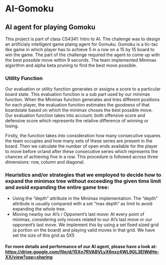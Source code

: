 # AI-Gomoku

## AI agent for playing Gomoku
This project is part of class CS4341: Intro to AI. The chalenge was to design an artificialy intelligent game plaing agent for Gomuku. Gomoku is a tic-tac like game in which player has to achieve 5 in a row on a 15 by 15 board to win the game. The part of the challenge required the agent to come up with the best possible move within 9 seconds. The team implemented Minimax algorithm and alpha beta pruning to find the best move possible.  

### Utility Function
Our evaluation or utility function generates or assigns a score to a particular board state. This evaluation function is a sub part used by our minimax function. When the Minimax function generates and tries different positions for each player, the evaluation function estimates the goodness of that boardstate based on which the minimax choses the best possible move. Our evaluation function takes into account; both offensive score and defensive score which represents the relative difference of winning or losing.

Firstly, the function takes into consideration how many consecutive squares the team occupies and how many sets of these series are present in the board. Then we calculate the number of open ends available for the player to move before or/and after these consecutive series which represents the chances of achieving five in a row. This procedure is followed across three dimensions: row, column and diagonal.

### Heuristics and/or strategies that we employed to decide how to expand the minimax tree without exceeding the given time limit and avoid expanding the entire game tree:
- Using the “depth” attribute in the Minimax implementation: The “depth” attribute is usually compared with a set “max depth” as limit to avoid expanding the whole tree.
- Moving nearby our AI’s / Opponent’s last move: At every point of minimax, considering only moves related to our AI’s last move or our opponent’s last move. We implement this by using a set fixed sized grid (a portion on the board) and playing valid moves in that grid. We have set the size of this grid as 5X5

#### For more details and performance of our AI agent, please have a look at: https://drive.google.com/file/d/15Xn7RVABVLyX6nxz4WL9GL3EIWdHe-XX/view?usp=sharing 

